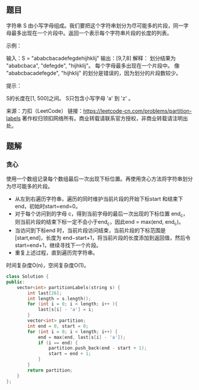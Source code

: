 ## 题目

字符串 S 由小写字母组成。我们要把这个字符串划分为尽可能多的片段，同一字母最多出现在一个片段中。返回一个表示每个字符串片段的长度的列表。

 

示例：

输入：S = "ababcbacadefegdehijhklij"
输出：[9,7,8]
解释：
划分结果为 "ababcbaca", "defegde", "hijhklij"。
每个字母最多出现在一个片段中。
像 "ababcbacadefegde", "hijhklij" 的划分是错误的，因为划分的片段数较少。


提示：

S的长度在[1, 500]之间。
S只包含小写字母 'a' 到 'z' 。

来源：力扣（LeetCode）
链接：https://leetcode-cn.com/problems/partition-labels
著作权归领扣网络所有。商业转载请联系官方授权，非商业转载请注明出处。

## 题解

### 贪心

使用一个数组记录每个数组最后一次出现下标位置。再使用贪心方法将字符串划分为尽可能多的片段。

- 从左到右遍历字符串，遍历的同时维护当前片段的开始下标start 和结束下end，初始时start=end=0。
- 对于每个访问到的字母 c，得到当前字母的最后一次出现的下标位置 end<sub>c</sub>，则当前片段的结束下标一定不会小于end<sub>c</sub>，因此end = max(end, end<sub>c</sub>)。
- 当访问到下标end 时，当前片段访问结束，当前片段的下标范围是[start,end]，长度为 end−start+1，将当前片段的长度添加到返回值，然后令 start=end+1，继续寻找下一个片段。
- 重复上述过程，直到遍历完字符串。

时间复杂度O(n)，空间复杂度O(1)。

```c++
class Solution {
public:
    vector<int> partitionLabels(string s) {
        int last[26];
        int length = s.length();
        for (int i = 0; i < length; i++ ){
            last[s[i] - 'a'] = i;
        }
        vector<int> partition;
        int end = 0, start = 0;
        for (int i = 0; i < length; i++) {
            end = max(end, last[s[i] - 'a']);
            if (i == end) {
                partition.push_back(end - start + 1);
                start = end + 1;
            }
        }
        return partition;
    }
};
```